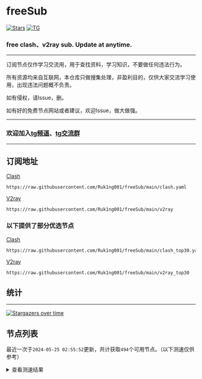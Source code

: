 # freeSub
[![Stars](https://img.shields.io/github/stars/Ruk1ng001/freeSub)](https://github.com/Ruk1ng001/freeSub/stargazers)
[![TG](https://img.shields.io/badge/Telegram-gray?logo=Telegram)](https://t.me/Ruk1ng001)
### free clash、v2ray sub. Update at anytime.

---

订阅节点仅作学习交流用，用于查找资料，学习知识，不要做任何违法行为。

所有资源均来自互联网，本仓库只做搜集处理，非盈利目的，仅供大家交流学习使用，出现违法问题概不负责。

如有侵权，请Issue，删。

如有好的免费节点网站或者建议，欢迎Issue，做大做强。

---

### 欢迎加入[tg频道](https://t.me/Ruk1ng001)、[tg交流群](https://t.me/+-e-b04EE5Cw2NmU1)

---

## 订阅地址
[Clash](https://raw.githubusercontent.com/Ruk1ng001/freeSub/main/clash.yaml)
```
https://raw.githubusercontent.com/Ruk1ng001/freeSub/main/clash.yaml
```
[V2ray](https://raw.githubusercontent.com/Ruk1ng001/freeSub/main/v2ray)
```
https://raw.githubusercontent.com/Ruk1ng001/freeSub/main/v2ray
```
### 以下提供了部分优选节点

[Clash](https://raw.githubusercontent.com/Ruk1ng001/freeSub/main/clash_top30.yaml)
```
https://raw.githubusercontent.com/Ruk1ng001/freeSub/main/clash_top30.yaml
```
[V2ray](https://raw.githubusercontent.com/Ruk1ng001/freeSub/main/v2ray_top30)
```
https://raw.githubusercontent.com/Ruk1ng001/freeSub/main/v2ray_top30
```

## 统计

---

[![Stargazers over time](https://starchart.cc/Ruk1ng001/freeSub.svg)](https://starchart.cc/Ruk1ng001/freeSub)

## 节点列表

最近一次于`2024-05-25 02:55:52`更新，共计获取`494`个可用节点。（以下测速仅供参考）

<details> <summary>查看测速结果</summary>

| 序号 | 节点 | 带宽 | 延迟 |
|:--:|:--:|:--:|:--:|
 | 1 | HK😈github.com/Ruk1ng001_201739970 | 3.75MB/s | 398.00ms |
 | 2 | CH😈github.com/Ruk1ng001_-661647363 | 3.63MB/s | 2386.00ms |
 | 3 | CN😈github.com/Ruk1ng001_2124932479 | 3.54MB/s | 345.00ms |
 | 4 | CN😈github.com/Ruk1ng001_-1031384184 | 3.30MB/s | 433.00ms |
 | 5 | CA😈github.com/Ruk1ng001_-101688596 | 3.29MB/s | 524.00ms |
 | 6 | CN😈github.com/Ruk1ng001_-1714718932 | 3.22MB/s | 392.00ms |
 | 7 | CN😈github.com/Ruk1ng001_-1622989453 | 3.04MB/s | 403.00ms |
 | 8 | CN😈github.com/Ruk1ng001_-616224414 | 3.04MB/s | 521.00ms |
 | 9 | CN😈github.com/Ruk1ng001_-755930153 | 3.00MB/s | 491.00ms |
 | 10 | CN😈github.com/Ruk1ng001_138874037 | 2.99MB/s | 512.00ms |
 | 11 | CN😈github.com/Ruk1ng001_-866374834 | 2.97MB/s | 390.00ms |
 | 12 | CN😈github.com/Ruk1ng001_1284424214 | 2.88MB/s | 445.00ms |
 | 13 | CN😈github.com/Ruk1ng001_-945379178 | 2.82MB/s | 695.00ms |
 | 14 | CN😈github.com/Ruk1ng001_-7431999 | 2.80MB/s | 407.00ms |
 | 15 | CN😈github.com/Ruk1ng001_-1859580587 | 2.75MB/s | 547.00ms |
 | 16 | CN😈github.com/Ruk1ng001_1704349606 | 2.75MB/s | 356.00ms |
 | 17 | CH😈github.com/Ruk1ng001_-1818707261 | 2.70MB/s | 2428.00ms |
 | 18 | CN😈github.com/Ruk1ng001_1478045284 | 2.52MB/s | 717.00ms |
 | 19 | CN😈github.com/Ruk1ng001_-2015608109 | 2.51MB/s | 708.00ms |
 | 20 | CN😈github.com/Ruk1ng001_-94882990 | 2.46MB/s | 698.00ms |
 | 21 | SG😈github.com/Ruk1ng001_1604151024 | 2.45MB/s | 1769.00ms |
 | 22 | SG😈github.com/Ruk1ng001_-2049361601 | 2.31MB/s | 398.00ms |
 | 23 | JP😈github.com/Ruk1ng001_839126155 | 2.28MB/s | 388.00ms |
 | 24 | SG😈github.com/Ruk1ng001_-981928409 | 2.20MB/s | 407.00ms |
 | 25 | SG😈github.com/Ruk1ng001_982740961 | 2.15MB/s | 399.00ms |
 | 26 | CN😈github.com/Ruk1ng001_1907738659 | 2.07MB/s | 444.00ms |
 | 27 | CN😈github.com/Ruk1ng001_1058967587 | 2.03MB/s | 1328.00ms |
 | 28 | Euro😈github.com/Ruk1ng001_-396401532 | 1.99MB/s | 583.00ms |
 | 29 | CH😈github.com/Ruk1ng001_-1001960495 | 1.94MB/s | 893.00ms |
 | 30 | HK😈github.com/Ruk1ng001_-746840979 | 1.93MB/s | 1416.00ms |
 | 31 | CN😈github.com/Ruk1ng001_477943742 | 1.89MB/s | 762.00ms |
 | 32 | CN😈github.com/Ruk1ng001_-359419728 | 1.84MB/s | 466.00ms |
 | 33 | HK😈github.com/Ruk1ng001_-932049898 | 1.82MB/s | 1306.00ms |
 | 34 | HK😈github.com/Ruk1ng001_-677114025 | 1.79MB/s | 763.00ms |
 | 35 | HK😈github.com/Ruk1ng001_-1608408967 | 1.73MB/s | 791.00ms |
 | 36 | CN😈github.com/Ruk1ng001_-286459127 | 1.72MB/s | 768.00ms |
 | 37 | SG😈github.com/Ruk1ng001_1581922795 | 1.62MB/s | 365.00ms |
 | 38 | CN😈github.com/Ruk1ng001_-2036597891 | 1.61MB/s | 362.00ms |
 | 39 | UM😈github.com/Ruk1ng001_1518806405 | 1.59MB/s | 1244.00ms |
 | 40 | CA😈github.com/Ruk1ng001_1626132040 | 1.54MB/s | 1243.00ms |
 | 41 | SG😈github.com/Ruk1ng001_-1533174807 | 1.53MB/s | 1262.00ms |
 | 42 | SG😈github.com/Ruk1ng001_-2131096342 | 1.52MB/s | 498.00ms |
 | 43 | CA😈github.com/Ruk1ng001_-157474476 | 1.51MB/s | 1415.00ms |
 | 44 | CA😈github.com/Ruk1ng001_-477419616 | 1.51MB/s | 1335.00ms |
 | 45 | CA😈github.com/Ruk1ng001_218289681 | 1.46MB/s | 1335.00ms |
 | 46 | CN😈github.com/Ruk1ng001_-792038463 | 1.46MB/s | 599.00ms |
 | 47 | CN😈github.com/Ruk1ng001_1075285928 | 1.42MB/s | 357.00ms |
 | 48 | CA😈github.com/Ruk1ng001_875090722 | 1.38MB/s | 1430.00ms |
 | 49 | CA😈github.com/Ruk1ng001_-1484494350 | 1.37MB/s | 1310.00ms |
 | 50 | CA😈github.com/Ruk1ng001_728436358 | 1.37MB/s | 1450.00ms |
 | 51 | CN😈github.com/Ruk1ng001_-1716386168 | 1.34MB/s | 968.00ms |
 | 52 | CA😈github.com/Ruk1ng001_336035828 | 1.33MB/s | 1655.00ms |
 | 53 | CN😈github.com/Ruk1ng001_-1794330633 | 1.31MB/s | 715.00ms |
 | 54 | CN😈github.com/Ruk1ng001_-1004404201 | 1.31MB/s | 989.00ms |
 | 55 | UM😈github.com/Ruk1ng001_1566077111 | 1.29MB/s | 954.00ms |
 | 56 | SG😈github.com/Ruk1ng001_1302227927 | 1.28MB/s | 3002.00ms |
 | 57 | JP😈github.com/Ruk1ng001_2039626423 | 1.26MB/s | 1520.00ms |
 | 58 | SG😈github.com/Ruk1ng001_2021478874 | 1.25MB/s | 456.00ms |
 | 59 | UM😈github.com/Ruk1ng001_-572543273 | 1.25MB/s | 976.00ms |
 | 60 | Other😈github.com/Ruk1ng001_-877574257 | 1.25MB/s | 908.00ms |
 | 61 | CH😈github.com/Ruk1ng001_1218167018 | 1.23MB/s | 1214.00ms |
 | 62 | CN😈github.com/Ruk1ng001_946525262 | 1.23MB/s | 716.00ms |
 | 63 | UM😈github.com/Ruk1ng001_959310995 | 1.21MB/s | 1609.00ms |
 | 64 | HK😈github.com/Ruk1ng001_-1198883477 | 1.19MB/s | 1017.00ms |
 | 65 | ChatGPT😈github.com/Ruk1ng001_1388672434 | 1.19MB/s | 1652.00ms |
 | 66 | CN😈github.com/Ruk1ng001_1950986225 | 1.18MB/s | 794.00ms |
 | 67 | CA😈github.com/Ruk1ng001_838883889 | 1.18MB/s | 1624.00ms |
 | 68 | CA😈github.com/Ruk1ng001_-1037727474 | 1.18MB/s | 1831.00ms |
 | 69 | CN😈github.com/Ruk1ng001_-606615158 | 1.17MB/s | 880.00ms |
 | 70 | UM😈github.com/Ruk1ng001_664774932 | 1.17MB/s | 1365.00ms |
 | 71 | CA😈github.com/Ruk1ng001_2145981711 | 1.15MB/s | 1482.00ms |
 | 72 | CA😈github.com/Ruk1ng001_-1989250554 | 1.14MB/s | 1105.00ms |
 | 73 | CH😈github.com/Ruk1ng001_1238702783 | 1.14MB/s | 1156.00ms |
 | 74 | Other😈github.com/Ruk1ng001_-552074238 | 1.13MB/s | 1395.00ms |
 | 75 | CA😈github.com/Ruk1ng001_1885262548 | 1.11MB/s | 1556.00ms |
 | 76 | UM😈github.com/Ruk1ng001_241352094 | 1.11MB/s | 1282.00ms |
 | 77 | UM😈github.com/Ruk1ng001_2054894954 | 1.11MB/s | 1151.00ms |
 | 78 | UM😈github.com/Ruk1ng001_-1986465562 | 1.08MB/s | 1193.00ms |
 | 79 | US😈github.com/Ruk1ng001_2008536902 | 1.07MB/s | 2630.00ms |
 | 80 | UM😈github.com/Ruk1ng001_-2100351759 | 1.07MB/s | 1186.00ms |
 | 81 | AU😈github.com/Ruk1ng001_-1867296925 | 1.07MB/s | 1296.00ms |
 | 82 | CA😈github.com/Ruk1ng001_2039806136 | 1.06MB/s | 1158.00ms |
 | 83 | CN😈github.com/Ruk1ng001_242867408 | 1.05MB/s | 843.00ms |
 | 84 | CA😈github.com/Ruk1ng001_1198201419 | 1.04MB/s | 1861.00ms |
 | 85 | CA😈github.com/Ruk1ng001_1915178092 | 1.04MB/s | 1733.00ms |
 | 86 | CA😈github.com/Ruk1ng001_-1884824067 | 1.03MB/s | 1624.00ms |
 | 87 | CA😈github.com/Ruk1ng001_2287359 | 1.02MB/s | 1796.00ms |
 | 88 | UM😈github.com/Ruk1ng001_263252268 | 1.01MB/s | 1426.00ms |
 | 89 | CA😈github.com/Ruk1ng001_1599744359 | 1.01MB/s | 1734.00ms |
 | 90 | CA😈github.com/Ruk1ng001_823029180 | 1.01MB/s | 1621.00ms |
 | 91 | UM😈github.com/Ruk1ng001_1034331182 | 1.00MB/s | 1215.00ms |
 | 92 | UM😈github.com/Ruk1ng001_528691366 | 1023.05KB/s | 1680.00ms |
 | 93 | CA😈github.com/Ruk1ng001_40017571 | 1022.63KB/s | 1702.00ms |
 | 94 | CA😈github.com/Ruk1ng001_386533790 | 1020.70KB/s | 1693.00ms |
 | 95 | CA😈github.com/Ruk1ng001_-440080573 | 1002.03KB/s | 2047.00ms |
 | 96 | CH😈github.com/Ruk1ng001_-1024973147 | 1001.51KB/s | 1149.00ms |
 | 97 | CN😈github.com/Ruk1ng001_-1324333229 | 994.06KB/s | 1040.00ms |
 | 98 | CA😈github.com/Ruk1ng001_307022608 | 981.67KB/s | 1591.00ms |
 | 99 | CN😈github.com/Ruk1ng001_-1713308638 | 980.82KB/s | 1616.00ms |
 | 100 | CA😈github.com/Ruk1ng001_1007607298 | 976.26KB/s | 2329.00ms |
 | 101 | FR😈github.com/Ruk1ng001_789564023 | 974.53KB/s | 1479.00ms |
 | 102 | FR😈github.com/Ruk1ng001_-634455245 | 962.90KB/s | 1129.00ms |
 | 103 | FR😈github.com/Ruk1ng001_628145102 | 960.27KB/s | 887.00ms |
 | 104 | UM😈github.com/Ruk1ng001_1472351678 | 959.01KB/s | 1187.00ms |
 | 105 | CN😈github.com/Ruk1ng001_-2125474256 | 950.80KB/s | 864.00ms |
 | 106 | US😈github.com/Ruk1ng001_1097040027 | 944.60KB/s | 983.00ms |
 | 107 | CN😈github.com/Ruk1ng001_-453045672 | 937.45KB/s | 1220.00ms |
 | 108 | US😈github.com/Ruk1ng001_-93658886 | 934.61KB/s | 727.00ms |
 | 109 | US😈github.com/Ruk1ng001_-972583404 | 932.41KB/s | 712.00ms |
 | 110 | US😈github.com/Ruk1ng001_-1573070916 | 932.16KB/s | 713.00ms |
 | 111 | US😈github.com/Ruk1ng001_1847249382 | 931.62KB/s | 715.00ms |
 | 112 | Other😈github.com/Ruk1ng001_661344923 | 931.47KB/s | 1684.00ms |
 | 113 | FR😈github.com/Ruk1ng001_-1611703640 | 925.45KB/s | 1064.00ms |
 | 114 | Other😈github.com/Ruk1ng001_-862566499 | 925.29KB/s | 907.00ms |
 | 115 | Other😈github.com/Ruk1ng001_1086922309 | 924.45KB/s | 1251.00ms |
 | 116 | CA😈github.com/Ruk1ng001_1321590311 | 922.84KB/s | 1952.00ms |
 | 117 | FR😈github.com/Ruk1ng001_995614948 | 921.42KB/s | 945.00ms |
 | 118 | HK😈github.com/Ruk1ng001_1996931643 | 914.54KB/s | 1001.00ms |
 | 119 | FR😈github.com/Ruk1ng001_-1728010228 | 904.60KB/s | 916.00ms |
 | 120 | CA😈github.com/Ruk1ng001_-316335294 | 904.39KB/s | 1562.00ms |
 | 121 | FR😈github.com/Ruk1ng001_-834642622 | 903.42KB/s | 994.00ms |
 | 122 | FR😈github.com/Ruk1ng001_1810107631 | 903.14KB/s | 818.00ms |
 | 123 | FR😈github.com/Ruk1ng001_1428602512 | 899.80KB/s | 781.00ms |
 | 124 | US😈github.com/Ruk1ng001_802895020 | 898.49KB/s | 1540.00ms |
 | 125 | FR😈github.com/Ruk1ng001_1183638361 | 896.98KB/s | 1149.00ms |
 | 126 | US😈github.com/Ruk1ng001_-2058638466 | 891.58KB/s | 751.00ms |
 | 127 | FR😈github.com/Ruk1ng001_-379124212 | 888.76KB/s | 938.00ms |
 | 128 | FR😈github.com/Ruk1ng001_331755800 | 887.67KB/s | 804.00ms |
 | 129 | FR😈github.com/Ruk1ng001_-726199911 | 884.30KB/s | 1065.00ms |
 | 130 | US😈github.com/Ruk1ng001_-1396031484 | 881.20KB/s | 753.00ms |
 | 131 | US😈github.com/Ruk1ng001_-695735583 | 879.42KB/s | 746.00ms |
 | 132 | US😈github.com/Ruk1ng001_-1060700373 | 877.88KB/s | 758.00ms |
 | 133 | FR😈github.com/Ruk1ng001_118942455 | 875.62KB/s | 789.00ms |
 | 134 | FR😈github.com/Ruk1ng001_1547493110 | 872.94KB/s | 995.00ms |
 | 135 | FR😈github.com/Ruk1ng001_49151771 | 870.77KB/s | 914.00ms |
 | 136 | SG😈github.com/Ruk1ng001_-1214714240 | 865.98KB/s | 556.00ms |
 | 137 | HK😈github.com/Ruk1ng001_1879700450 | 864.99KB/s | 1130.00ms |
 | 138 | FR😈github.com/Ruk1ng001_589236884 | 864.82KB/s | 856.00ms |
 | 139 | FR😈github.com/Ruk1ng001_1514432225 | 863.68KB/s | 838.00ms |
 | 140 | FR😈github.com/Ruk1ng001_-552765619 | 858.41KB/s | 1013.00ms |
 | 141 | FR😈github.com/Ruk1ng001_1063657475 | 857.48KB/s | 888.00ms |
 | 142 | UM😈github.com/Ruk1ng001_1483758122 | 856.39KB/s | 1474.00ms |
 | 143 | FR😈github.com/Ruk1ng001_-373948873 | 855.75KB/s | 816.00ms |
 | 144 | FR😈github.com/Ruk1ng001_-1663307983 | 849.55KB/s | 1027.00ms |
 | 145 | FR😈github.com/Ruk1ng001_1540704172 | 849.26KB/s | 1235.00ms |
 | 146 | FR😈github.com/Ruk1ng001_1907252038 | 847.94KB/s | 1027.00ms |
 | 147 | US😈github.com/Ruk1ng001_1878698898 | 843.03KB/s | 828.00ms |
 | 148 | FR😈github.com/Ruk1ng001_1037780964 | 842.40KB/s | 809.00ms |
 | 149 | UM😈github.com/Ruk1ng001_-1549022179 | 840.07KB/s | 1632.00ms |
 | 150 | GB😈github.com/Ruk1ng001_-561880074 | 839.36KB/s | 730.00ms |
 | 151 | FR😈github.com/Ruk1ng001_-771843790 | 838.50KB/s | 1219.00ms |
 | 152 | FR😈github.com/Ruk1ng001_2045795544 | 835.78KB/s | 806.00ms |
 | 153 | CN😈github.com/Ruk1ng001_1843838071 | 833.45KB/s | 1474.00ms |
 | 154 | Other😈github.com/Ruk1ng001_-1255259185 | 832.97KB/s | 887.00ms |
 | 155 | CH😈github.com/Ruk1ng001_1233879076 | 826.61KB/s | 795.00ms |
 | 156 | SG😈github.com/Ruk1ng001_-1189092158 | 825.58KB/s | 1021.00ms |
 | 157 | UM😈github.com/Ruk1ng001_1445705530 | 823.52KB/s | 900.00ms |
 | 158 | FR😈github.com/Ruk1ng001_1972596040 | 821.76KB/s | 805.00ms |
 | 159 | Other😈github.com/Ruk1ng001_-1815876387 | 820.51KB/s | 1063.00ms |
 | 160 | Other😈github.com/Ruk1ng001_631136814 | 818.64KB/s | 875.00ms |
 | 161 | FR😈github.com/Ruk1ng001_738482068 | 815.60KB/s | 1680.00ms |
 | 162 | HK😈github.com/Ruk1ng001_1579372612 | 808.37KB/s | 397.00ms |
 | 163 | CN😈github.com/Ruk1ng001_-1569915122 | 807.78KB/s | 1599.00ms |
 | 164 | PL😈github.com/Ruk1ng001_-2052711301 | 806.79KB/s | 883.00ms |
 | 165 | Other😈github.com/Ruk1ng001_993133603 | 800.58KB/s | 928.00ms |
 | 166 | DE😈github.com/Ruk1ng001_2146151608 | 799.83KB/s | 892.00ms |
 | 167 | FR😈github.com/Ruk1ng001_-1182933090 | 797.62KB/s | 1002.00ms |
 | 168 | CH😈github.com/Ruk1ng001_-759104754 | 797.53KB/s | 1269.00ms |
 | 169 | US😈github.com/Ruk1ng001_-424472426 | 796.59KB/s | 1122.00ms |
 | 170 | US😈github.com/Ruk1ng001_-713568614 | 793.26KB/s | 805.00ms |
 | 171 | US😈github.com/Ruk1ng001_34491053 | 792.87KB/s | 797.00ms |
 | 172 | GB😈github.com/Ruk1ng001_-1338012212 | 792.86KB/s | 721.00ms |
 | 173 | US😈github.com/Ruk1ng001_-1218805652 | 792.30KB/s | 847.00ms |
 | 174 | CA😈github.com/Ruk1ng001_1132634313 | 790.28KB/s | 1085.00ms |
 | 175 | FR😈github.com/Ruk1ng001_2079344206 | 786.47KB/s | 1040.00ms |
 | 176 | FR😈github.com/Ruk1ng001_-903392398 | 777.58KB/s | 1611.00ms |
 | 177 | FR😈github.com/Ruk1ng001_-1857771266 | 774.22KB/s | 855.00ms |
 | 178 | CH😈github.com/Ruk1ng001_-1094585714 | 764.38KB/s | 765.00ms |
 | 179 | JP😈github.com/Ruk1ng001_-1696905495 | 755.03KB/s | 1544.00ms |
 | 180 | Euro😈github.com/Ruk1ng001_-1230510135 | 753.34KB/s | 714.00ms |
 | 181 | CA😈github.com/Ruk1ng001_-1976829424 | 748.25KB/s | 1826.00ms |
 | 182 | CN😈github.com/Ruk1ng001_-1923463505 | 748.19KB/s | 377.00ms |
 | 183 | Other😈github.com/Ruk1ng001_-1668907270 | 747.74KB/s | 970.00ms |
 | 184 | FR😈github.com/Ruk1ng001_1128113646 | 743.90KB/s | 841.00ms |
 | 185 | CN😈github.com/Ruk1ng001_-428914340 | 743.32KB/s | 402.00ms |
 | 186 | CN😈github.com/Ruk1ng001_942160973 | 743.05KB/s | 1918.00ms |
 | 187 | HK😈github.com/Ruk1ng001_2005673150 | 742.83KB/s | 527.00ms |
 | 188 | CA😈github.com/Ruk1ng001_-509759922 | 739.71KB/s | 1757.00ms |
 | 189 | FR😈github.com/Ruk1ng001_-695916869 | 739.67KB/s | 807.00ms |
 | 190 | GB😈github.com/Ruk1ng001_-1780153314 | 739.64KB/s | 743.00ms |
 | 191 | US😈github.com/Ruk1ng001_1490566360 | 733.71KB/s | 748.00ms |
 | 192 | FR😈github.com/Ruk1ng001_955397849 | 731.69KB/s | 1260.00ms |
 | 193 | GB😈github.com/Ruk1ng001_-1570583276 | 727.03KB/s | 754.00ms |
 | 194 | GB😈github.com/Ruk1ng001_-484638467 | 720.08KB/s | 767.00ms |
 | 195 | CN😈github.com/Ruk1ng001_-1319445945 | 713.25KB/s | 465.00ms |
 | 196 | UM😈github.com/Ruk1ng001_489960713 | 712.85KB/s | 1562.00ms |
 | 197 | UM😈github.com/Ruk1ng001_-1920061911 | 709.20KB/s | 1302.00ms |
 | 198 | Euro😈github.com/Ruk1ng001_1831520982 | 709.00KB/s | 1703.00ms |
 | 199 | US😈github.com/Ruk1ng001_1650935518 | 706.74KB/s | 790.00ms |
 | 200 | CN😈github.com/Ruk1ng001_1756240449 | 706.40KB/s | 659.00ms |
 | 201 | CH😈github.com/Ruk1ng001_-1605186074 | 695.58KB/s | 1622.00ms |
 | 202 | CN😈github.com/Ruk1ng001_2121892508 | 695.03KB/s | 770.00ms |
 | 203 | CN😈github.com/Ruk1ng001_-1675632582 | 692.75KB/s | 1351.00ms |
 | 204 | UM😈github.com/Ruk1ng001_1516394445 | 692.59KB/s | 2042.00ms |
 | 205 | CN😈github.com/Ruk1ng001_-398884630 | 687.49KB/s | 1088.00ms |
 | 206 | US😈github.com/Ruk1ng001_1108544810 | 685.19KB/s | 816.00ms |
 | 207 | FR😈github.com/Ruk1ng001_1645611922 | 681.89KB/s | 1152.00ms |
 | 208 | GB😈github.com/Ruk1ng001_-1336301803 | 676.30KB/s | 791.00ms |
 | 209 | US😈github.com/Ruk1ng001_1402334384 | 675.15KB/s | 817.00ms |
 | 210 | CN😈github.com/Ruk1ng001_53375142 | 666.83KB/s | 697.00ms |
 | 211 | CH😈github.com/Ruk1ng001_-1784601529 | 661.18KB/s | 726.00ms |
 | 212 | CA😈github.com/Ruk1ng001_977859866 | 650.65KB/s | 1957.00ms |
 | 213 | CN😈github.com/Ruk1ng001_-25292998 | 647.23KB/s | 2031.00ms |
 | 214 | US😈github.com/Ruk1ng001_796916901 | 629.88KB/s | 871.00ms |
 | 215 | US😈github.com/Ruk1ng001_2013146544 | 625.98KB/s | 909.00ms |
 | 216 | US😈github.com/Ruk1ng001_-127118485 | 622.82KB/s | 898.00ms |
 | 217 | CN😈github.com/Ruk1ng001_1708283347 | 615.81KB/s | 804.00ms |
 | 218 | JP😈github.com/Ruk1ng001_-517696060 | 615.02KB/s | 688.00ms |
 | 219 | US😈github.com/Ruk1ng001_787526325 | 613.50KB/s | 884.00ms |
 | 220 | SG😈github.com/Ruk1ng001_777700868 | 609.72KB/s | 413.00ms |
 | 221 | FR😈github.com/Ruk1ng001_-549524324 | 608.71KB/s | 863.00ms |
 | 222 | UM😈github.com/Ruk1ng001_-1090185355 | 603.12KB/s | 1571.00ms |
 | 223 | Other😈github.com/Ruk1ng001_-754782616 | 602.71KB/s | 787.00ms |
 | 224 | CA😈github.com/Ruk1ng001_-1787101752 | 602.22KB/s | 2463.00ms |
 | 225 | US😈github.com/Ruk1ng001_1483712645 | 601.38KB/s | 1013.00ms |
 | 226 | CN😈github.com/Ruk1ng001_1274728189 | 601.10KB/s | 814.00ms |
 | 227 | UM😈github.com/Ruk1ng001_2087348780 | 600.11KB/s | 1541.00ms |
 | 228 | US😈github.com/Ruk1ng001_-885095444 | 597.54KB/s | 755.00ms |
 | 229 | JP😈github.com/Ruk1ng001_-1807762825 | 596.78KB/s | 1066.00ms |
 | 230 | UM😈github.com/Ruk1ng001_466948896 | 596.05KB/s | 1033.00ms |
 | 231 | CA😈github.com/Ruk1ng001_2108719173 | 592.36KB/s | 1617.00ms |
 | 232 | Other😈github.com/Ruk1ng001_1246822601 | 586.38KB/s | 1231.00ms |
 | 233 | CH😈github.com/Ruk1ng001_119394487 | 584.02KB/s | 937.00ms |
 | 234 | CN😈github.com/Ruk1ng001_1801039735 | 582.51KB/s | 1133.00ms |
 | 235 | CH😈github.com/Ruk1ng001_1839687387 | 580.79KB/s | 960.00ms |
 | 236 | CA😈github.com/Ruk1ng001_-291566571 | 577.16KB/s | 2288.00ms |
 | 237 | FR😈github.com/Ruk1ng001_-390927278 | 562.86KB/s | 1999.00ms |
 | 238 | CN😈github.com/Ruk1ng001_649904952 | 562.25KB/s | 1172.00ms |
 | 239 | US😈github.com/Ruk1ng001_462758045 | 562.03KB/s | 994.00ms |
 | 240 | US😈github.com/Ruk1ng001_-1566003788 | 561.68KB/s | 936.00ms |
 | 241 | CA😈github.com/Ruk1ng001_-23463625 | 560.43KB/s | 1702.00ms |
 | 242 | CN😈github.com/Ruk1ng001_-696201472 | 523.22KB/s | 652.00ms |
 | 243 | Other😈github.com/Ruk1ng001_43712615 | 520.95KB/s | 2257.00ms |
 | 244 | CA😈github.com/Ruk1ng001_-1408563685 | 508.55KB/s | 1893.00ms |
 | 245 | NL😈github.com/Ruk1ng001_-159133177 | 501.83KB/s | 1156.00ms |
 | 246 | CN😈github.com/Ruk1ng001_637598389 | 495.82KB/s | 686.00ms |
 | 247 | CA😈github.com/Ruk1ng001_764665579 | 492.73KB/s | 2002.00ms |
 | 248 | CH😈github.com/Ruk1ng001_-1138847128 | 491.57KB/s | 1181.00ms |
 | 249 | HK😈github.com/Ruk1ng001_-932387097 | 489.84KB/s | 1246.00ms |
 | 250 | CA😈github.com/Ruk1ng001_642324604 | 486.81KB/s | 1802.00ms |
 | 251 | CA😈github.com/Ruk1ng001_1906123842 | 474.63KB/s | 1858.00ms |
 | 252 | CH😈github.com/Ruk1ng001_-1922129779 | 462.92KB/s | 1633.00ms |
 | 253 | Asia😈github.com/Ruk1ng001_147408224 | 457.90KB/s | 1237.00ms |
 | 254 | US😈github.com/Ruk1ng001_-1107228960 | 457.49KB/s | 2012.00ms |
 | 255 | CN😈github.com/Ruk1ng001_-940072104 | 450.16KB/s | 586.00ms |
 | 256 | JP😈github.com/Ruk1ng001_-1051423477 | 449.69KB/s | 1791.00ms |
 | 257 | CN😈github.com/Ruk1ng001_536822818 | 438.97KB/s | 1024.00ms |
 | 258 | CA😈github.com/Ruk1ng001_-582961225 | 437.14KB/s | 1501.00ms |
 | 259 | FR😈github.com/Ruk1ng001_1582206346 | 435.20KB/s | 1075.00ms |
 | 260 | FR😈github.com/Ruk1ng001_1511055292 | 433.20KB/s | 2043.00ms |
 | 261 | CH😈github.com/Ruk1ng001_864906418 | 428.78KB/s | 995.00ms |
 | 262 | CA😈github.com/Ruk1ng001_-1721250408 | 423.03KB/s | 1915.00ms |
 | 263 | Euro😈github.com/Ruk1ng001_-704925353 | 419.60KB/s | 2203.00ms |
 | 264 | CN😈github.com/Ruk1ng001_686105542 | 411.55KB/s | 572.00ms |
 | 265 | UM😈github.com/Ruk1ng001_-1493420590 | 407.08KB/s | 1194.00ms |
 | 266 | KR😈github.com/Ruk1ng001_2017667741 | 404.74KB/s | 658.00ms |
 | 267 | CA😈github.com/Ruk1ng001_2008048428 | 404.17KB/s | 2072.00ms |
 | 268 | CN😈github.com/Ruk1ng001_703306250 | 400.99KB/s | 568.00ms |
 | 269 | CA😈github.com/Ruk1ng001_-543182953 | 399.38KB/s | 2082.00ms |
 | 270 | Asia😈github.com/Ruk1ng001_-973268451 | 398.22KB/s | 1254.00ms |
 | 271 | CA😈github.com/Ruk1ng001_-1723665315 | 398.21KB/s | 1599.00ms |
 | 272 | CA😈github.com/Ruk1ng001_-268652047 | 393.53KB/s | 2495.00ms |
 | 273 | FR😈github.com/Ruk1ng001_475009219 | 391.36KB/s | 2042.00ms |
 | 274 | FR😈github.com/Ruk1ng001_607364820 | 382.64KB/s | 2072.00ms |
 | 275 | CN😈github.com/Ruk1ng001_325597721 | 379.81KB/s | 983.00ms |
 | 276 | CN😈github.com/Ruk1ng001_-1078623480 | 379.06KB/s | 389.00ms |
 | 277 | US😈github.com/Ruk1ng001_-1248491955 | 375.31KB/s | 1553.00ms |
 | 278 | CN😈github.com/Ruk1ng001_1964030541 | 371.82KB/s | 957.00ms |
 | 279 | CA😈github.com/Ruk1ng001_-1607020291 | 370.83KB/s | 1717.00ms |
 | 280 | JP😈github.com/Ruk1ng001_1671761707 | 366.68KB/s | 1115.00ms |
 | 281 | UM😈github.com/Ruk1ng001_-1647377488 | 362.70KB/s | 1638.00ms |
 | 282 | CA😈github.com/Ruk1ng001_351015876 | 362.20KB/s | 1973.00ms |
 | 283 | CH😈github.com/Ruk1ng001_118412092 | 361.94KB/s | 473.00ms |
 | 284 | Euro😈github.com/Ruk1ng001_-1504429180 | 350.34KB/s | 1734.00ms |
 | 285 | CA😈github.com/Ruk1ng001_1923442888 | 344.47KB/s | 2060.00ms |
 | 286 | CA😈github.com/Ruk1ng001_-344621652 | 343.21KB/s | 2000.00ms |
 | 287 | UM😈github.com/Ruk1ng001_-1854220294 | 342.44KB/s | 1323.00ms |
 | 288 | CA😈github.com/Ruk1ng001_-400415899 | 340.68KB/s | 2015.00ms |
 | 289 | CA😈github.com/Ruk1ng001_-1182089771 | 335.19KB/s | 1811.00ms |
 | 290 | SG😈github.com/Ruk1ng001_-2134427733 | 333.82KB/s | 426.00ms |
 | 291 | CN😈github.com/Ruk1ng001_1903292082 | 331.73KB/s | 1224.00ms |
 | 292 | CA😈github.com/Ruk1ng001_-86939590 | 329.23KB/s | 1860.00ms |
 | 293 | CA😈github.com/Ruk1ng001_96559184 | 326.74KB/s | 1785.00ms |
 | 294 | CN😈github.com/Ruk1ng001_1988319447 | 322.58KB/s | 2930.00ms |
 | 295 | UM😈github.com/Ruk1ng001_-618823350 | 321.77KB/s | 1662.00ms |
 | 296 | CA😈github.com/Ruk1ng001_-1423800034 | 316.30KB/s | 1691.00ms |
 | 297 | Asia😈github.com/Ruk1ng001_-702069915 | 315.57KB/s | 1558.00ms |
 | 298 | CA😈github.com/Ruk1ng001_1822010211 | 309.54KB/s | 2059.00ms |
 | 299 | CA😈github.com/Ruk1ng001_-325510290 | 309.33KB/s | 1682.00ms |
 | 300 | CN😈github.com/Ruk1ng001_1279534408 | 306.35KB/s | 1072.00ms |
 | 301 | UM😈github.com/Ruk1ng001_620924739 | 303.58KB/s | 2420.00ms |
 | 302 | CN😈github.com/Ruk1ng001_-297521625 | 301.07KB/s | 690.00ms |
 | 303 | Americas😈github.com/Ruk1ng001_-344366880 | 299.48KB/s | 1545.00ms |
 | 304 | HK😈github.com/Ruk1ng001_2091039423 | 296.47KB/s | 2110.00ms |
 | 305 | GB😈github.com/Ruk1ng001_1079250985 | 296.21KB/s | 1490.00ms |
 | 306 | UM😈github.com/Ruk1ng001_1060594947 | 289.88KB/s | 1552.00ms |
 | 307 | FR😈github.com/Ruk1ng001_1458109122 | 288.51KB/s | 2165.00ms |
 | 308 | SG😈github.com/Ruk1ng001_-1967551594 | 288.03KB/s | 531.00ms |
 | 309 | US😈github.com/Ruk1ng001_142620190 | 287.72KB/s | 1616.00ms |
 | 310 | Euro😈github.com/Ruk1ng001_1243055386 | 286.55KB/s | 1354.00ms |
 | 311 | UM😈github.com/Ruk1ng001_114711799 | 286.04KB/s | 1332.00ms |
 | 312 | CN😈github.com/Ruk1ng001_1121528462 | 283.98KB/s | 643.00ms |
 | 313 | GB😈github.com/Ruk1ng001_-69782193 | 282.80KB/s | 925.00ms |
 | 314 | CA😈github.com/Ruk1ng001_-1381294047 | 280.97KB/s | 1981.00ms |
 | 315 | CN😈github.com/Ruk1ng001_-1180987789 | 280.60KB/s | 621.00ms |
 | 316 | Africa😈github.com/Ruk1ng001_986862858 | 278.99KB/s | 493.00ms |
 | 317 | FR😈github.com/Ruk1ng001_1158107128 | 276.60KB/s | 2958.00ms |
 | 318 | CA😈github.com/Ruk1ng001_-405288375 | 274.64KB/s | 1509.00ms |
 | 319 | CA😈github.com/Ruk1ng001_570977257 | 274.35KB/s | 2230.00ms |
 | 320 | CH😈github.com/Ruk1ng001_1616468470 | 268.11KB/s | 1288.00ms |
 | 321 | CA😈github.com/Ruk1ng001_-824022223 | 265.53KB/s | 1616.00ms |
 | 322 | FR😈github.com/Ruk1ng001_1837942177 | 261.33KB/s | 1975.00ms |
 | 323 | Other😈github.com/Ruk1ng001_-1639072265 | 259.51KB/s | 1415.00ms |
 | 324 | UM😈github.com/Ruk1ng001_459534470 | 258.11KB/s | 2057.00ms |
 | 325 | RU😈github.com/Ruk1ng001_815983057 | 255.52KB/s | 1297.00ms |
 | 326 | CA😈github.com/Ruk1ng001_-2046415725 | 254.42KB/s | 1623.00ms |
 | 327 | GB😈github.com/Ruk1ng001_-1526380163 | 252.97KB/s | 930.00ms |
 | 328 | US😈github.com/Ruk1ng001_-1660536095 | 246.77KB/s | 911.00ms |
 | 329 | CN😈github.com/Ruk1ng001_825794549 | 246.38KB/s | 2366.00ms |
 | 330 | GB😈github.com/Ruk1ng001_-930683319 | 243.81KB/s | 1180.00ms |
 | 331 | CA😈github.com/Ruk1ng001_1068157535 | 243.46KB/s | 1736.00ms |
 | 332 | CA😈github.com/Ruk1ng001_1591658842 | 241.11KB/s | 411.00ms |
 | 333 | CA😈github.com/Ruk1ng001_1338608767 | 240.11KB/s | 1951.00ms |
 | 334 | GB😈github.com/Ruk1ng001_-660552124 | 239.82KB/s | 1071.00ms |
 | 335 | CA😈github.com/Ruk1ng001_-1745654583 | 236.03KB/s | 2034.00ms |
 | 336 | CA😈github.com/Ruk1ng001_1613804777 | 235.45KB/s | 1309.00ms |
 | 337 | US😈github.com/Ruk1ng001_411653294 | 229.74KB/s | 1522.00ms |
 | 338 | DE😈github.com/Ruk1ng001_-1157089419 | 217.95KB/s | 1024.00ms |
 | 339 | DE😈github.com/Ruk1ng001_-2140880176 | 216.23KB/s | 1003.00ms |
 | 340 | CH😈github.com/Ruk1ng001_-1527883534 | 215.77KB/s | 1821.00ms |
 | 341 | CA😈github.com/Ruk1ng001_-1920177184 | 214.77KB/s | 2502.00ms |
 | 342 | CN😈github.com/Ruk1ng001_-1895904175 | 214.28KB/s | 1140.00ms |
 | 343 | DE😈github.com/Ruk1ng001_86083475 | 214.15KB/s | 1115.00ms |
 | 344 | CN😈github.com/Ruk1ng001_999422102 | 213.59KB/s | 1016.00ms |
 | 345 | CN😈github.com/Ruk1ng001_-1908810807 | 209.51KB/s | 1855.00ms |
 | 346 | DE😈github.com/Ruk1ng001_16216811 | 208.82KB/s | 938.00ms |
 | 347 | DE😈github.com/Ruk1ng001_-47021732 | 207.84KB/s | 1314.00ms |
 | 348 | GB😈github.com/Ruk1ng001_153628593 | 202.35KB/s | 952.00ms |
 | 349 | DE😈github.com/Ruk1ng001_2070134522 | 201.45KB/s | 1339.00ms |
 | 350 | CA😈github.com/Ruk1ng001_-1668155979 | 201.09KB/s | 2228.00ms |
 | 351 | Other😈github.com/Ruk1ng001_582853362 | 200.51KB/s | 1093.00ms |
 | 352 | CN😈github.com/Ruk1ng001_-1929284633 | 197.84KB/s | 920.00ms |
 | 353 | CA😈github.com/Ruk1ng001_1238856864 | 197.75KB/s | 2537.00ms |
 | 354 | DE😈github.com/Ruk1ng001_-1700198237 | 197.27KB/s | 1142.00ms |
 | 355 | CH😈github.com/Ruk1ng001_1482933334 | 197.16KB/s | 1060.00ms |
 | 356 | RU😈github.com/Ruk1ng001_-1912611524 | 195.05KB/s | 1322.00ms |
 | 357 | CA😈github.com/Ruk1ng001_-825650430 | 194.12KB/s | 1689.00ms |
 | 358 | UM😈github.com/Ruk1ng001_-915302464 | 193.56KB/s | 1909.00ms |
 | 359 | DE😈github.com/Ruk1ng001_-1884911779 | 191.75KB/s | 1895.00ms |
 | 360 | CH😈github.com/Ruk1ng001_-1877365920 | 189.46KB/s | 2696.00ms |
 | 361 | Americas😈github.com/Ruk1ng001_-737938593 | 189.10KB/s | 2675.00ms |
 | 362 | CA😈github.com/Ruk1ng001_36348796 | 188.06KB/s | 1921.00ms |
 | 363 | UM😈github.com/Ruk1ng001_45319295 | 187.57KB/s | 2922.00ms |
 | 364 | DE😈github.com/Ruk1ng001_-1322949421 | 187.35KB/s | 1124.00ms |
 | 365 | DE😈github.com/Ruk1ng001_185289708 | 186.46KB/s | 1117.00ms |
 | 366 | JP😈github.com/Ruk1ng001_-266604447 | 183.97KB/s | 1355.00ms |
 | 367 | RU😈github.com/Ruk1ng001_2136017145 | 183.56KB/s | 1346.00ms |
 | 368 | KR😈github.com/Ruk1ng001_1141055063 | 183.16KB/s | 2325.00ms |
 | 369 | CA😈github.com/Ruk1ng001_102931221 | 181.31KB/s | 2314.00ms |
 | 370 | Other😈github.com/Ruk1ng001_2083126938 | 178.87KB/s | 1130.00ms |
 | 371 | CA😈github.com/Ruk1ng001_1403621433 | 178.07KB/s | 2196.00ms |
 | 372 | CA😈github.com/Ruk1ng001_-1975871129 | 167.70KB/s | 1807.00ms |
 | 373 | CN😈github.com/Ruk1ng001_-1894441488 | 166.17KB/s | 1821.00ms |
 | 374 | CA😈github.com/Ruk1ng001_741077024 | 164.48KB/s | 1612.00ms |
 | 375 | UM😈github.com/Ruk1ng001_1167092378 | 163.32KB/s | 2598.00ms |
 | 376 | CH😈github.com/Ruk1ng001_-1462378433 | 162.73KB/s | 1603.00ms |
 | 377 | DE😈github.com/Ruk1ng001_743245154 | 160.77KB/s | 1121.00ms |
 | 378 | Other😈github.com/Ruk1ng001_181159702 | 159.50KB/s | 1310.00ms |
 | 379 | CA😈github.com/Ruk1ng001_-1219834822 | 153.53KB/s | 1308.00ms |
 | 380 | JP😈github.com/Ruk1ng001_-1968822260 | 151.08KB/s | 2210.00ms |
 | 381 | CA😈github.com/Ruk1ng001_9008673 | 149.38KB/s | 1479.00ms |
 | 382 | TW😈github.com/Ruk1ng001_-1747887570 | 146.97KB/s | 2055.00ms |
 | 383 | CH😈github.com/Ruk1ng001_658831828 | 145.27KB/s | 1701.00ms |
 | 384 | DE😈github.com/Ruk1ng001_60235898 | 142.31KB/s | 986.00ms |
 | 385 | DE😈github.com/Ruk1ng001_743354087 | 142.11KB/s | 984.00ms |
 | 386 | US😈github.com/Ruk1ng001_8788836 | 141.80KB/s | 1991.00ms |
 | 387 | CA😈github.com/Ruk1ng001_-1833217952 | 141.66KB/s | 1673.00ms |
 | 388 | CA😈github.com/Ruk1ng001_-159439833 | 140.70KB/s | 1616.00ms |
 | 389 | CA😈github.com/Ruk1ng001_-856622084 | 139.34KB/s | 1655.00ms |
 | 390 | DE😈github.com/Ruk1ng001_820586957 | 139.04KB/s | 1398.00ms |
 | 391 | CH😈github.com/Ruk1ng001_-1369929479 | 134.54KB/s | 2381.00ms |
 | 392 | CN😈github.com/Ruk1ng001_-826177220 | 134.49KB/s | 1069.00ms |
 | 393 | CA😈github.com/Ruk1ng001_530281453 | 134.47KB/s | 1752.00ms |
 | 394 | CA😈github.com/Ruk1ng001_-451474164 | 133.33KB/s | 1928.00ms |
 | 395 | DE😈github.com/Ruk1ng001_-1822289774 | 131.76KB/s | 937.00ms |
 | 396 | CA😈github.com/Ruk1ng001_2075847228 | 131.64KB/s | 1794.00ms |
 | 397 | JP😈github.com/Ruk1ng001_-1210228381 | 131.61KB/s | 2157.00ms |
 | 398 | CN😈github.com/Ruk1ng001_907012939 | 129.78KB/s | 2015.00ms |
 | 399 | CA😈github.com/Ruk1ng001_-1033729564 | 129.46KB/s | 1585.00ms |
 | 400 | SG😈github.com/Ruk1ng001_1106270083 | 128.91KB/s | 1232.00ms |
 | 401 | SG😈github.com/Ruk1ng001_578114619 | 128.84KB/s | 1737.00ms |
 | 402 | CA😈github.com/Ruk1ng001_645158054 | 128.65KB/s | 2131.00ms |
 | 403 | RU😈github.com/Ruk1ng001_-814264347 | 126.83KB/s | 1644.00ms |
 | 404 | SG😈github.com/Ruk1ng001_-442432820 | 121.61KB/s | 2046.00ms |
 | 405 | JP😈github.com/Ruk1ng001_2136171247 | 121.20KB/s | 1284.00ms |
 | 406 | CA😈github.com/Ruk1ng001_297018133 | 121.13KB/s | 1656.00ms |
 | 407 | CA😈github.com/Ruk1ng001_1458032917 | 120.26KB/s | 1898.00ms |
 | 408 | SG😈github.com/Ruk1ng001_-672401514 | 119.99KB/s | 1266.00ms |
 | 409 | CA😈github.com/Ruk1ng001_-435876698 | 118.08KB/s | 2297.00ms |
 | 410 | SG😈github.com/Ruk1ng001_1695599451 | 117.26KB/s | 1294.00ms |
 | 411 | CA😈github.com/Ruk1ng001_1036775987 | 116.83KB/s | 2507.00ms |
 | 412 | Americas😈github.com/Ruk1ng001_-907697603 | 116.25KB/s | 1386.00ms |
 | 413 | CH😈github.com/Ruk1ng001_-1297579895 | 115.78KB/s | 2076.00ms |
 | 414 | JP😈github.com/Ruk1ng001_1190651620 | 114.87KB/s | 1062.00ms |
 | 415 | CA😈github.com/Ruk1ng001_1949834308 | 114.86KB/s | 2022.00ms |
 | 416 | CA😈github.com/Ruk1ng001_-650292875 | 114.18KB/s | 1782.00ms |
 | 417 | CA😈github.com/Ruk1ng001_1904030223 | 113.44KB/s | 2845.00ms |
 | 418 | CA😈github.com/Ruk1ng001_-1896530004 | 112.44KB/s | 1713.00ms |
 | 419 | CA😈github.com/Ruk1ng001_-1344744970 | 111.81KB/s | 1636.00ms |
 | 420 | SG😈github.com/Ruk1ng001_1551530121 | 111.72KB/s | 1321.00ms |
 | 421 | SG😈github.com/Ruk1ng001_1302235713 | 111.42KB/s | 1309.00ms |
 | 422 | FR😈github.com/Ruk1ng001_-790404634 | 111.23KB/s | 2855.00ms |
 | 423 | DE😈github.com/Ruk1ng001_677993307 | 111.04KB/s | 2580.00ms |
 | 424 | CN😈github.com/Ruk1ng001_407303694 | 110.96KB/s | 1496.00ms |
 | 425 | CA😈github.com/Ruk1ng001_-1488618121 | 110.57KB/s | 2360.00ms |
 | 426 | SG😈github.com/Ruk1ng001_321207043 | 110.54KB/s | 1527.00ms |
 | 427 | CN😈github.com/Ruk1ng001_838451797 | 109.37KB/s | 1399.00ms |
 | 428 | SG😈github.com/Ruk1ng001_-92290132 | 108.79KB/s | 1262.00ms |
 | 429 | US😈github.com/Ruk1ng001_1253959027 | 108.25KB/s | 2643.00ms |
 | 430 | SG😈github.com/Ruk1ng001_711096051 | 107.49KB/s | 1226.00ms |
 | 431 | CA😈github.com/Ruk1ng001_-297827052 | 106.86KB/s | 1273.00ms |
 | 432 | CN😈github.com/Ruk1ng001_-2102876083 | 106.00KB/s | 1039.00ms |
 | 433 | CN😈github.com/Ruk1ng001_495783260 | 105.23KB/s | 2203.00ms |
 | 434 | SG😈github.com/Ruk1ng001_1308962382 | 105.08KB/s | 1333.00ms |
 | 435 | CN😈github.com/Ruk1ng001_-1960533840 | 104.85KB/s | 636.00ms |
 | 436 | SG😈github.com/Ruk1ng001_-1674933803 | 104.67KB/s | 1239.00ms |
 | 437 | CA😈github.com/Ruk1ng001_-1729802022 | 104.50KB/s | 2566.00ms |
 | 438 | SG😈github.com/Ruk1ng001_1091569262 | 104.35KB/s | 1322.00ms |
 | 439 | SG😈github.com/Ruk1ng001_1024834280 | 103.96KB/s | 1315.00ms |
 | 440 | JP😈github.com/Ruk1ng001_152384882 | 102.91KB/s | 1247.00ms |
 | 441 | JP😈github.com/Ruk1ng001_-1438794936 | 102.71KB/s | 2189.00ms |
 | 442 | CA😈github.com/Ruk1ng001_1241718615 | 102.23KB/s | 1427.00ms |
 | 443 | CA😈github.com/Ruk1ng001_-1458128103 | 100.77KB/s | 1962.00ms |
 | 444 | SG😈github.com/Ruk1ng001_-1616752337 | 100.65KB/s | 1332.00ms |
 | 445 | GB😈github.com/Ruk1ng001_1896073365 | 99.76KB/s | 916.00ms |
 | 446 | CA😈github.com/Ruk1ng001_1205496303 | 98.90KB/s | 1823.00ms |
 | 447 | CA😈github.com/Ruk1ng001_-52781279 | 98.77KB/s | 2043.00ms |
 | 448 | CA😈github.com/Ruk1ng001_1670820960 | 95.64KB/s | 1781.00ms |
 | 449 | SG😈github.com/Ruk1ng001_1557395967 | 93.95KB/s | 1344.00ms |
 | 450 | CN😈github.com/Ruk1ng001_535410740 | 93.67KB/s | 1336.00ms |
 | 451 | CA😈github.com/Ruk1ng001_-1442477266 | 92.42KB/s | 2524.00ms |
 | 452 | SG😈github.com/Ruk1ng001_-2088640999 | 90.54KB/s | 2021.00ms |
 | 453 | SG😈github.com/Ruk1ng001_-613345812 | 89.70KB/s | 1760.00ms |
 | 454 | CN😈github.com/Ruk1ng001_906394546 | 88.51KB/s | 1243.00ms |
 | 455 | SG😈github.com/Ruk1ng001_1694492034 | 88.23KB/s | 1741.00ms |
 | 456 | CA😈github.com/Ruk1ng001_1542644257 | 88.14KB/s | 1739.00ms |
 | 457 | FR😈github.com/Ruk1ng001_141619029 | 87.93KB/s | 1090.00ms |
 | 458 | JP😈github.com/Ruk1ng001_-986139876 | 87.79KB/s | 1781.00ms |
 | 459 | UM😈github.com/Ruk1ng001_-357077676 | 87.66KB/s | 2498.00ms |
 | 460 | US😈github.com/Ruk1ng001_266206041 | 87.17KB/s | 2044.00ms |
 | 461 | RU😈github.com/Ruk1ng001_-172966933 | 87.02KB/s | 1580.00ms |
 | 462 | CA😈github.com/Ruk1ng001_1676283943 | 86.17KB/s | 1701.00ms |
 | 463 | CN😈github.com/Ruk1ng001_-1022377743 | 85.37KB/s | 2168.00ms |
 | 464 | SG😈github.com/Ruk1ng001_1092046360 | 84.82KB/s | 1727.00ms |
 | 465 | CA😈github.com/Ruk1ng001_2032206835 | 83.50KB/s | 2362.00ms |
 | 466 | US😈github.com/Ruk1ng001_1985427113 | 82.06KB/s | 2836.00ms |
 | 467 | CA😈github.com/Ruk1ng001_-1447900392 | 78.50KB/s | 2930.00ms |
 | 468 | CN😈github.com/Ruk1ng001_706619102 | 77.72KB/s | 1781.00ms |
 | 469 | UM😈github.com/Ruk1ng001_-1446215896 | 75.59KB/s | 1584.00ms |
 | 470 | SG😈github.com/Ruk1ng001_-922419383 | 74.70KB/s | 1872.00ms |
 | 471 | CA😈github.com/Ruk1ng001_388969824 | 73.27KB/s | 1805.00ms |
 | 472 | SG😈github.com/Ruk1ng001_-1677466255 | 72.21KB/s | 1402.00ms |
 | 473 | CN😈github.com/Ruk1ng001_464671035 | 72.01KB/s | 1069.00ms |
 | 474 | SG😈github.com/Ruk1ng001_339647967 | 70.94KB/s | 2341.00ms |
 | 475 | CA😈github.com/Ruk1ng001_-1268876086 | 70.53KB/s | 1921.00ms |
 | 476 | JP😈github.com/Ruk1ng001_-40355124 | 70.35KB/s | 2357.00ms |
 | 477 | SG😈github.com/Ruk1ng001_-1152471222 | 69.73KB/s | 756.00ms |
 | 478 | CN😈github.com/Ruk1ng001_-492377739 | 69.07KB/s | 1718.00ms |
 | 479 | HK😈github.com/Ruk1ng001_-1620562702 | 67.78KB/s | 2210.00ms |
 | 480 | HK😈github.com/Ruk1ng001_-544799575 | 66.97KB/s | 2001.00ms |
 | 481 | CN😈github.com/Ruk1ng001_-280558653 | 65.75KB/s | 749.00ms |
 | 482 | RU😈github.com/Ruk1ng001_-1235340430 | 64.98KB/s | 1591.00ms |
 | 483 | CN😈github.com/Ruk1ng001_512660006 | 64.95KB/s | 1780.00ms |
 | 484 | CN😈github.com/Ruk1ng001_-521648984 | 60.22KB/s | 1958.00ms |
 | 485 | DE😈github.com/Ruk1ng001_-2059086342 | 59.96KB/s | 1816.00ms |
 | 486 | CN😈github.com/Ruk1ng001_-989331525 | 59.81KB/s | 2037.00ms |
 | 487 | CH😈github.com/Ruk1ng001_-634629778 | 59.68KB/s | 2594.00ms |
 | 488 | DE😈github.com/Ruk1ng001_-1005865890 | 58.74KB/s | 966.00ms |
 | 489 | CA😈github.com/Ruk1ng001_-1302396452 | 58.42KB/s | 1698.00ms |
 | 490 | CA😈github.com/Ruk1ng001_-1423780774 | 58.31KB/s | 2358.00ms |
 | 491 | CA😈github.com/Ruk1ng001_583078195 | 56.30KB/s | 1593.00ms |
 | 492 | JP😈github.com/Ruk1ng001_-1673712855 | 52.85KB/s | 2470.00ms |
 | 493 | DE😈github.com/Ruk1ng001_-2099253388 | 52.26KB/s | 930.00ms |
 | 494 | CH😈github.com/Ruk1ng001_-1815815015 | 51.99KB/s | 1970.00ms |


</details>